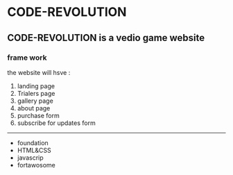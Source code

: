 # CODE-REVOLUTION

## CODE-REVOLUTION is a vedio game website

### frame work

the website will hsve :
1. landing page
2. Trialers page
3. gallery page
4. about page
5. purchase form
6. subscribe for updates form
----------------
- foundation
- HTML&CSS
- javascrip
- fortawosome
